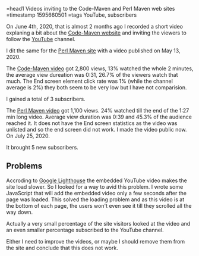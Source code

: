 =head1 Videos inviting to the Code-Maven and Perl Maven web sites
=timestamp 1595660501
=tags YouTube, subscribers



On June 4th, 2020, that is almost 2 months ago I recorded a short video explaning a bit about the <a href="https://code-maven.com/">Code-Maven website</a>
and inviting the viewers to follow the <a href="https://code-maven.com/youtube">YouTube</a> channel.

I dit the same for the <a href="https://perlmaven.com/">Perl Maven site</a> with a video published on May 13, 2020.



The <a href="https://www.youtube.com/watch?v=ICPPLV_FQso">Code-Maven video</a> got
2,800 views, 13% watched the whole 2 minutes, the average view dureation was 0:31, 26.7% of the viewers watch that much.
The End screen element click rate was 1% (while the channel average is 2%) they both seem to be very low
but I have not comparision.

I gained a total of 3 subscribers.

The <a href="https://www.youtube.com/watch?v=nr3SSEjdpgg">Perl Maven video</a> got 1,100 views. 24% watched till the end of the 1:27 min long video.
Average view duration was 0:39 and 45.3% of the audience reached it.
It does not have the End screen statistics as the video was unlisted and so the end screen did not work. I made the video public now. On July 25, 2020.

It brought 5 new subscribers.

<h2>Problems</h2>

Accroding to <a href="https://developers.google.com/web/tools/lighthouse">Google Lighthouse</a> the embedded YouTube video makes the site
load slower. So I looked for a way to avid this problem. I wrote some JavaScript that will add the embedded video only a few seconds after
the page was loaded. This solved the loading problem and as this video is at the bottom of each page, the users won't even see it till
they scrolled all the way down.

Actually a very small percentage of the site visitors looked at the video and an even smaller percentage subscribed to the YouTube channel.

Either I need to improve the videos, or maybe I should remove them from the site and conclude that this does not work.
